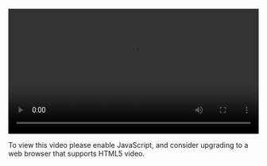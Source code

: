 <video controls="" style="width: 100%; display: block;"><source src="http://o86bpj665.bkt.clouddn.com/happypeter-js-kingdom/10-web-app.mp4" type="video/mp4"><p>To view this video please enable JavaScript, and consider upgrading to a web browser that supports HTML5 video.</p></video>
